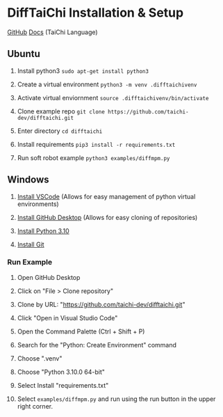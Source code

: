 # DiffTaiChi Installation & Setup

[GitHub](https://github.com/taichi-dev/difftaichi)
[Docs](https://docs.taichi-lang.org/docs/hello_world) (TaiChi Language)

## Ubuntu

1. Install python3 
`sudo apt-get install python3`

2. Create a virtual environment 
`python3 -m venv .difftaichivenv`

3. Activate virtual enviornment 
`source .difftaichivenv/bin/activate`

4. Clone example repo 
`git clone https://github.com/taichi-dev/difftaichi.git`

5. Enter directory 
`cd difftaichi`

6. Install requirements 
`pip3 install -r requirements.txt`

7. Run soft robot example 
`python3 examples/diffmpm.py`

## Windows

1. [Install VSCode](https://code.visualstudio.com/) (Allows for easy management of python virtual environments)

2. [Install GitHub Desktop](https://desktop.github.com/download/) (Allows for easy cloning of repositories)

3. [Install Python 3.10](https://www.python.org/downloads/release/python-31010/)

4. [Install Git](https://git-scm.com/downloads/win)

### Run Example

1. Open GitHub Desktop

2. Click on "File > Clone repository"

3. Clone by URL: "https://github.com/taichi-dev/difftaichi.git"

4. Click "Open in Visual Studio Code"

5. Open the Command Palette (Ctrl + Shift + P)

6. Search for the "Python: Create Environment" command

7. Choose ".venv"

8. Choose "Python 3.10.0 64-bit"

9. Select Install "requirements.txt"

10. Select `examples/diffmpm.py` and run using the run button in the upper right corner.

